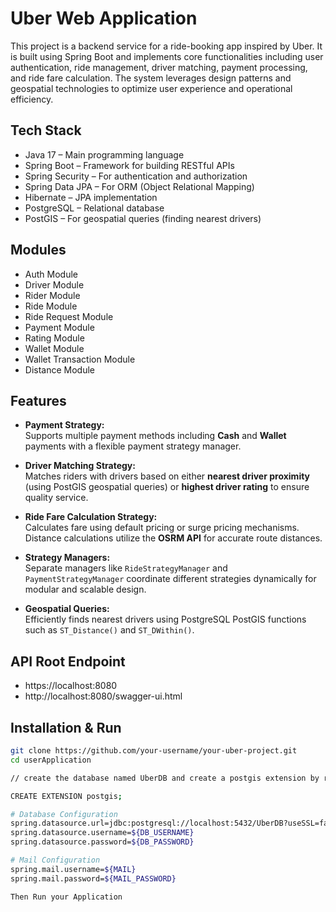 
# Uber Web Application 

This project is a backend service for a ride-booking app inspired by Uber. It is built using Spring Boot and implements core functionalities including user authentication, ride management, driver matching, payment processing, and ride fare calculation. The system leverages design patterns and geospatial technologies to optimize user experience and operational efficiency.


## Tech Stack
- Java 17 – Main programming language
- Spring Boot – Framework for building RESTful APIs
- Spring Security – For authentication and authorization
- Spring Data JPA – For ORM (Object Relational Mapping)
- Hibernate – JPA implementation
- PostgreSQL – Relational database
- PostGIS – For geospatial queries (finding nearest drivers)
## Modules
- Auth Module  
- Driver Module  
- Rider Module  
- Ride Module  
- Ride Request Module  
- Payment Module  
- Rating Module  
- Wallet Module  
- Wallet Transaction Module  
- Distance Module  
## Features

- **Payment Strategy:**  
  Supports multiple payment methods including **Cash** and **Wallet** payments with a flexible payment strategy manager.

- **Driver Matching Strategy:**  
  Matches riders with drivers based on either **nearest driver proximity** (using PostGIS geospatial queries) or **highest driver rating** to ensure quality service.

- **Ride Fare Calculation Strategy:**  
  Calculates fare using default pricing or surge pricing mechanisms. Distance calculations utilize the **OSRM API** for accurate route distances.

- **Strategy Managers:**  
  Separate managers like `RideStrategyManager` and `PaymentStrategyManager` coordinate different strategies dynamically for modular and scalable design.

- **Geospatial Queries:**  
  Efficiently finds nearest drivers using PostgreSQL PostGIS functions such as `ST_Distance()` and `ST_DWithin()`.

## API Root Endpoint
- https://localhost:8080
- http://localhost:8080/swagger-ui.html

## Installation & Run

```bash
git clone https://github.com/your-username/your-uber-project.git
cd userApplication

// create the database named UberDB and create a postgis extension by running following command

CREATE EXTENSION postgis;

# Database Configuration
spring.datasource.url=jdbc:postgresql://localhost:5432/UberDB?useSSL=false
spring.datasource.username=${DB_USERNAME}
spring.datasource.password=${DB_PASSWORD}

# Mail Configuration
spring.mail.username=${MAIL}
spring.mail.password=${MAIL_PASSWORD}

Then Run your Application
